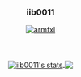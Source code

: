 <h3 align="center">iib0011</h3>
<p align="center">
  <a href="https://github.com/iib0011">
    <img src="https://i.ibb.co/195NGF7/discord.png" alt="armfxl"/>
     </a>
<br>
<br>
<br>
<br>
<a href="https://github.com/iib0011">
<img align="center" src="https://github-readme-stats.vercel.app/api?username=iib0011&show_icons=true&include_all_commits=true&show_icons=true&title_color=fff&icon_color=79ff97&text_color=9f9f9f&bg_color=232321" alt="iib0011's stats" />
<a href="https://github.com/iib0011?tab=repositories">
<img align="center" src="https://github-readme-stats.vercel.app/api/top-langs/?username=iib0011&layout=compact&show_icons=true&title_color=fff&icon_color=79ff97&text_color=9f9f9f&bg_color=232321">
</h2>
<br>
<br>
</a>
<h3 align="center"> 
<br>
<br>
</h3>
<br>
<br>
